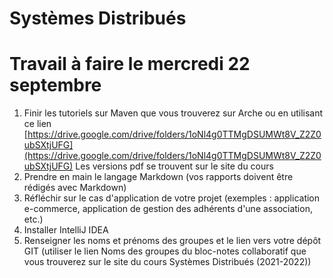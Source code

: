 # **Systèmes Distribués**

# Travail à faire le mercredi 22 septembre

1. Finir les tutoriels sur Maven que vous trouverez sur Arche ou en utilisant ce lien [https://drive.google.com/drive/folders/1oNl4g0TTMgDSUMWt8V_Z2Z0ubSXtjUFG](https://drive.google.com/drive/folders/1oNl4g0TTMgDSUMWt8V_Z2Z0ubSXtjUFG) 
Les versions pdf se trouvent sur le site du cours
2. Prendre en main le langage  Markdown (vos rapports doivent être rédigés avec Markdown)
3. Réfléchir sur le cas d'application de votre projet (exemples : application e-commerce, application de gestion des adhérents d'une association, etc.)
5. Installer IntelliJ IDEA
6. Renseigner les noms et prénoms des groupes et le lien vers votre dépôt GIT (utiliser le lien Noms des groupes du bloc-notes collaboratif que vous trouverez sur le site du cours Systèmes Distribués (2021-2022))


